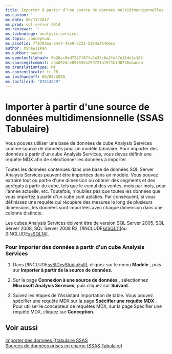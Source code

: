 ```yaml
---
title: Importer à partir d’une source de données multidimensionnelles (SSAS tabulaire) | Microsoft Docs
ms.custom: ''
ms.date: 06/13/2017
ms.prod: sql-server-2014
ms.reviewer: ''
ms.technology: analysis-services
ms.topic: conceptual
ms.assetid: 7f0793ea-a4c7-42e9-b722-2164a454ebca
author: minewiskan
ms.author: owend
ms.openlocfilehash: 0b26cc8ed7237f87fa5e23c6a2fd47e18de2c165
ms.sourcegitcommit: ad4d92dce894592a259721a1571b1d8736abacdb
ms.translationtype: MT
ms.contentlocale: fr-FR
ms.lasthandoff: 08/04/2020
ms.locfileid: "87614229"
---
```

# <a name="import-from-a-multidimensional-data-source-ssas-tabular"></a>Importer à partir d'une source de données multidimensionnelle (SSAS Tabulaire)
  Vous pouvez utiliser une base de données de cube Analysis Services comme source de données pour un modèle tabulaire. Pour importer des données à partir d'un cube Analysis Services, vous devez définir une requête MDX afin de sélectionner les données à importer.  
  
 Toutes les données contenues dans une base de données SQL Server Analysis Services peuvent être importées dans un modèle. Vous pouvez extraire tout ou partie d'une dimension ou obtenir des segments et des agrégats à partir du cube, tels que le cumul des ventes, mois par mois, pour l'année actuelle, etc. Toutefois, n'oubliez pas que toutes les données que vous importez à partir d'un cube sont aplaties. Par conséquent, si vous définissez une requête qui récupère des mesures le long de plusieurs dimensions, les données sont importées avec chaque dimension dans une colonne distincte.  
  
 Les cubes Analysis Services doivent être de version SQL Server 2005, SQL Server 2008, SQL Server 2008 R2, [!INCLUDE[ssSQL11](../includes/sssql11-md.md)]ou [!INCLUDE[ssSQL14](../includes/sssql14-md.md)].  
  
### <a name="to-import-data-from-an-analysis-services-cube"></a>Pour importer des données à partir d'un cube Analysis Services  
  
1.  Dans [!INCLUDE[ssBIDevStudioFull](../includes/ssbidevstudiofull-md.md)], cliquez sur le menu **Modèle** , puis sur **Importer à partir de la source de données**.  
  
2.  Sur la page **Connexion à une source de données** , sélectionnez **Microsoft Analysis Services**, puis cliquez sur **Suivant**.  
  
3.  Suivez les étapes de l'Assistant Importation de table. Vous pouvez spécifier une requête MDX sur la page **Spécifier une requête MDX** . Pour utiliser le concepteur de requêtes MDX, sur la page Spécifier une requête MDX, cliquez sur **Conception**.  
  
## <a name="see-also"></a>Voir aussi  
 [Importer des données &#40;&#41;tabulaire SSAS](import-data-ssas-tabular.md)   
 [Sources de données prises en charge &#40;SSAS Tabulaire&#41;](tabular-models/data-sources-supported-ssas-tabular.md)  
  
  
